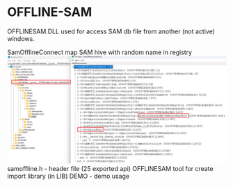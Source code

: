 # OFFLINE-SAM

OFFLINESAM.DLL used for access SAM db file from another (not active) windows. 

SamOfflineConnect map SAM hive with random name in registry
![...](SamOfflineConnect.png)
samoffline.h - header file (25 exported api)
OFFLINESAM tool for create import library (in LIB)
DEMO - demo usage
 
